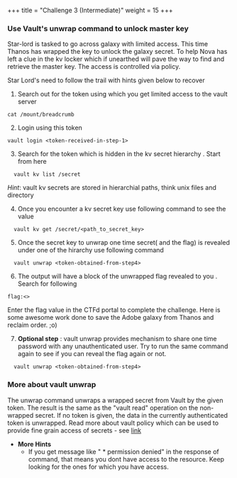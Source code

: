 +++
title = "Challenge 3 (Intermediate)"
weight = 15
+++

### Use Vault's unwrap command to unlock master key

Star-lord is tasked to go across galaxy with limited access. This time Thanos has wrapped the key to unlock the galaxy secret. To help Nova has left a clue in the kv locker which if unearthed will pave the way to find and retrieve the master key.
The access is controlled via policy. 

Star Lord's need to follow the trail with hints given below to recover 

  1) Search out for the token using which you get limited access to the vault server 
  ```
  cat /mount/breadcrumb
  ```
  2) Login using this token
   ```
  vault login <token-received-in-step-1>
  ```
  3) Search for the token which is hidden in the kv secret hierarchy . Start from here 
  ```
    vault kv list /secret
  ```
   *_Hint_*: vault kv secrets are stored in hierarchial paths, think unix files and directory  

  4) Once you encounter a kv secret key use following command to see the value 

  ```
    vault kv get /secret/<path_to_secret_key>
  ```
  5) Once the  secret key to unwrap one time secret( and the flag) is revealed under one of the hirarchy use following command 
  ```
    vault unwrap <token-obtained-from-step4>
  ```  
  6) The output will have a block of the unwrapped flag revealed to you  . Search for following
  ```
  flag:<>
  ```
  Enter the flag value in the CTFd portal to complete the challenge. Here is some awesome work done to save the Adobe galaxy from Thanos and reclaim order. ;o) 

  7) __Optional step__ : vault unwrap provides mechanism to share one time password with any unauthenticated user. Try to run the same command again to see if you can reveal the flag again or not. 
  ```
    vault unwrap <token-obtained-from-step4>
  ```
### More about vault unwrap 
The unwrap command unwraps a wrapped secret from Vault by the given token. The result is the same as the "vault read" operation on the non-wrapped secret. If no token is given, the data in the currently authenticated token is unwrapped.
Read more about vault policy which can be used to provide fine grain access of secrets - see [link](https://www.vaultproject.io/docs/concepts/policies.html)

- __More Hints__
  - If you get message like "	* permission denied" in the response of command, that means you dont have access to the resource. Keep looking for the ones for which you have access. 
